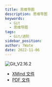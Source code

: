 ```yaml
---
title: 思维导图
description: 思维导图
keywords:
  - Git
  - 思维导图
tags:
  - Git/进阶
sidebar_position: 
author: 7Wate
date: 2022-11-06
---
```


![Git_V2.16.2](https://static.7wate.com/img/2022/11/16/cb8f63c9b3042.png)

- [XMind 文件](https://static.7wate.com/img/2022/11/16/30b8d694bde9b.xmind)
- [PDF 文件](https://static.7wate.com/img/2022/11/16/081d4a93481e3.pdf)

